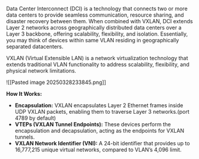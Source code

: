 Data Center Interconnect (DCI) is a technology that connects two or more data centers to provide seamless communication, resource sharing, and disaster recovery between them. When combined with VXLAN, DCI extends Layer 2 networks across geographically distributed data centers over a Layer 3 backbone, offering scalability, flexibility, and isolation. Essentially, you may think of devices within same VLAN residing in geographically separated datacenters.

VXLAN (Virtual Extensible LAN) is a network virtualization technology that extends traditional VLAN functionality to address scalability, flexibility, and physical network limitations.

![[Pasted image 20250328233845.png]]

**How It Works:**

- **Encapsulation:** VXLAN encapsulates Layer 2 Ethernet frames inside UDP VXLAN packets, enabling them to traverse Layer 3 networks.(port 4789 by default)
- **VTEPs (VXLAN Tunnel Endpoints):** These devices perform the encapsulation and decapsulation, acting as the endpoints for VXLAN tunnels.
- **VXLAN Network Identifier (VNI):** A 24-bit identifier that provides up to 16,777,215 unique virtual networks, compared to VLAN’s 4,096 limit.